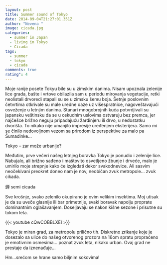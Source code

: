 ```yaml
---
layout: post
title: Summer sound of Tokyo
date: 2014-09-04T21:27:01.351Z
author: "Nevena "
image: cicada.jpg
categories:
  - summer in Japan
  - living in Tokyo
  - Cicada
tags:
  - summer
  - tokyo
  - cicada
comments: true
rating": 4
---
```

Moje ranije posete Tokyu bile su u zimskim danima. Nisam upoznala zelenije lice grada, bašte i vrtove obilazila sam u periodu mirovanja vegetacije, retki neolistali drvoredi stapali su se u zimsku šemu boja. Šetnje poslovnim četvrtima otkrivale su male uredne oaze uz višespratnice, nagoveštavajući osveženje u letnjim danima. Stanari mnogobrojnih kuća potvrdjivali su japansku veštinsku da se u oskudnim uslovima ostvaruju bez premca, jer najčešce brižno neguju pripadajuću žardinjeru ili drvo, u nedostatku dvorišta. To nikako nije umanjilo impresije uređenjem eksterijera. Samo mi se činilo nedovoljnom vezom sa prirodom iz perspektive za malo pa Šumadinke… 

Tokyo – zar može urbanije?

Međutim, prve večeri našeg letnjeg boravka Tokyo je ponudio i zelenije lice. Nabujalo, ali brižno sađeno i maštovito osvetljeno žbunje i drveće, malo je umirilo moje strepnje kako će izgledati dekor svakodnevice. Ali sasvim neočekivani preokret doneo nam je nov, neobičan zvuk metropole… zvuk cikada.

蝉 
semi
cicada

Sve krošnje, svako zelenilo okupirano je ovim velikim insektima. Moj utisak je da su uveče glasnije ili bar primetnije, svaki boravak napolju proprate dominantnim oglašavanjem. Doseljavaju se nakon kišne sezone i prisutne su tokom leta. 

{{< youtube cQwCOBBLXEI >}}

Tokyo je miran grad, za metropolu prilično tih. Diskretno zrikanje koje je dosezalo sa ulice do našeg otvorenog prozora na 16om spratu propraćeno je emotivnim osmesima... poznat zvuk leta, nikako urban. Ovaj grad ne prestaje da iznenađuje...


Hm...srećom se hrane samo biljnim sokovima!
